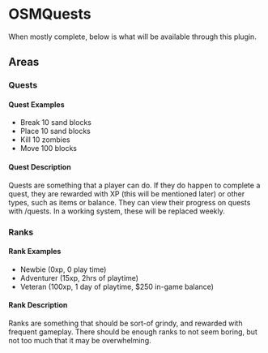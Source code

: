 # OSMQuests

When mostly complete, below is what will be available through this plugin.

## Areas

### Quests

#### Quest Examples

- Break 10 sand blocks
- Place 10 sand blocks
- Kill 10 zombies
- Move 100 blocks

#### Quest Description

Quests are something that a player can do. If they do happen to complete a quest, they are rewarded with XP (this will be mentioned later) or other types, such as items or balance. They can view their progress on quests with /quests. In a working system, these will be replaced weekly.

### Ranks

#### Rank Examples

- Newbie (0xp, 0 play time)
- Adventurer (15xp, 2hrs of playtime)
- Veteran (100xp, 1 day of playtime, $250 in-game balance)

#### Rank Description

Ranks are something that should be sort-of grindy, and rewarded with frequent gameplay. There should be enough ranks to not seem boring, but not too much that it may be overwhelming.
